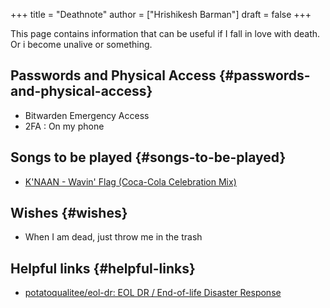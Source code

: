+++
title = "Deathnote"
author = ["Hrishikesh Barman"]
draft = false
+++

This page contains information that can be useful if I fall in love with death. Or i become unalive or something.


## Passwords and Physical Access {#passwords-and-physical-access}

-   Bitwarden Emergency Access
-   2FA : On my phone


## Songs to be played {#songs-to-be-played}

-   [K'NAAN - Wavin' Flag (Coca-Cola Celebration Mix)](https://www.youtube.com/watch?v=WTJSt4wP2ME)


## Wishes {#wishes}

-   When I am dead, just throw me in the trash


## Helpful links {#helpful-links}

-   [potatoqualitee/eol-dr: EOL DR / End-of-life Disaster Response](https://github.com/potatoqualitee/eol-dr)

